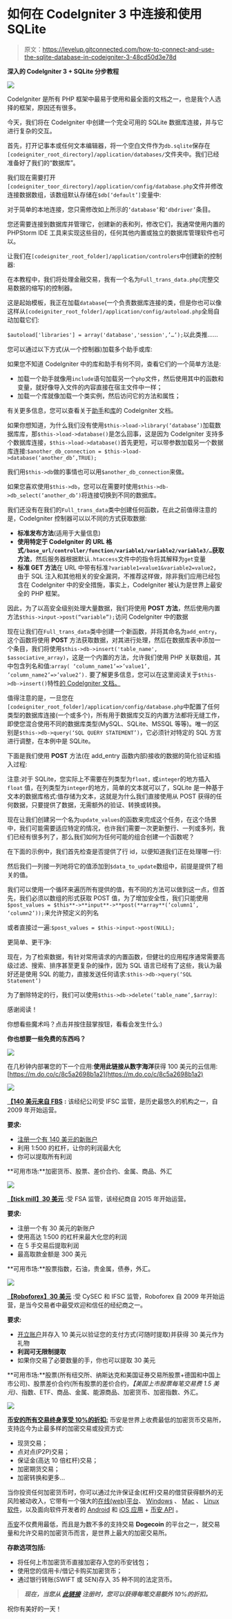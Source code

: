 # 如何在 CodeIgniter 3 中连接和使用 SQLite

> 原文：<https://levelup.gitconnected.com/how-to-connect-and-use-the-sqlite-database-in-codeigniter-3-48cd50d3e78d>

**深入的 CodeIgniter 3 + SQLite 分步教程**

![](img/194ac3f94b53a6bee9af917f1c0feea3.png)

CodeIgniter 是所有 PHP 框架中最易于使用和最全面的文档之一，也是我个人选择的框架，原因还有很多。

今天，我们将在 CodeIgniter 中创建一个完全可用的 SQLite 数据库连接，并与它进行复杂的交互。

首先，打开记事本或任何文本编辑器，将一个空白文件作为`db.sqlite`保存在`[codeigniter_root_directory]/application/databases/`文件夹中。我们已经准备好了我们的“数据库”。

我们现在需要打开`[codeigniter_toor_directory]/application/config/database.php`文件并修改连接数据数组，该数组默认存储在`$db[‘default’]`变量中:

对于简单的本地连接，您只需修改如上所示的`‘database’`和`‘dbdriver’`条目。

您还需要连接到数据库并管理它，创建新的表和列，修改它们，我通常使用内置的 PHPStorm IDE 工具来实现这些目的，任何其他内置或独立的数据库管理软件也可以。

让我们在`[codeigniter_root_folder]/application/controlers`中创建新的控制器:

在本教程中，我们将处理金融交易，我有一个名为`Full_trans_data.php`(完整交易数据的缩写)的控制器。

这是起始模板，我正在加载`database`(一个负责数据库连接的类，但是你也可以像这样从`[codeigniter_root_folder]/application/config/autoload.php`全局自动加载它们:

`$autoload['libraries'] = array('database','session',’…’);`以此类推……

您可以通过以下方式(从一个控制器)加载多个助手或库:

如果您不知道 CodeIgniter 中的库和助手有何不同，查看它们的一个简单方法是:

*   加载一个助手就像用`include`语句加载另一个`php`文件，然后使用其中的函数和变量，就好像导入文件的内容直接在宿主文件中一样；
*   加载一个库就像加载一个类实例，然后访问它的方法和属性；

有关更多信息，您可以查看关于[助手](https://www.codeigniter.com/userguide3/general/helpers.html)和[库](https://www.codeigniter.com/userguide3/general/libraries.html)的 CodeIgniter 文档。

如果你想知道，为什么我们没有使用`$this->load->library(‘database’)`加载数据库库，那`$this->load->database()`是怎么回事，这是因为 CodeIgniter 支持多个数据库连接，`$this->load->database()`首先更短，可以带参数加载另一个数据库连接:`$another_db_connection = $this->load->database(‘another_db’,TRUE);`

我们用`$this->db`做的事情也可以用`$another_db_connection`来做。

如果您喜欢使用`$this->db`，您可以在需要时使用`$this->db->db_select(‘another_db’)`将连接切换到不同的数据库。

我们还没有在我们的`Full_trans_data`类中创建任何函数，在此之前值得注意的是，CodeIgniter 控制器可以以不同的方式获取数据:

*   **标准发布方法**(适用于大量信息)
*   **使用特定于 CodeIgniter 的 URL 格式`/base_url/controller/function/variable1/variable2/variable3/…`获取方法**，然后服务器根据默认`.htaccess`文件中的指令将其解释为`get`变量
*   **标准 GET 方法**在 URL 中带有标准`?variable1=value1&variable2=value2`，由于 SQL 注入和其他相关的安全漏洞，不推荐这样做，除非我们应用已经包含在 CodeIgniter 中的安全措施，事实上，CodeIgniter 被认为是世界上最安全的 PHP 框架。

因此，为了以高安全级别处理大量数据，我们将使用 **POST 方法**，然后使用内置方法`$this->input->post(“variable”);`访问 CodeIgniter 中的数据

现在让我们在`Full_trans_data`类中创建一个新函数，并将其命名为`add_entry`，这个函数将使用 **POST** 方法获取数据，对其进行处理，然后在数据库表中添加一个条目，我们将使用`$this->db->insert('table_name', $associative_array)`，这是一个内置的方法，允许我们使用 PHP 关联数组，其中包含列名和值:`array( ‘column_name1’=>’value1’, ’column_name2’=>’value2’).` 要了解更多信息，您可以在这里阅读关于`$this->db->insert()`特性[的 CodeIgniter 文档。](https://codeigniter.com/userguide3/database/query_builder.html#inserting-data)

值得注意的是，一旦您在`[codeigniter_root_folder]/application/config/database.php`中配置了任何类型的数据库连接(一个或多个)，所有用于数据库交互的内置方法都将无缝工作，即使您混合使用不同的数据库类型(MySQL、SQLite、MSSQL 等等)。唯一的区别是`$this->db->query(‘SQL QUERY STATEMENT’)`，它必须针对特定的 SQL 方言进行调整，在本例中是 SQLite。

下面是我们使用 **POST** 方法(在 add_entry 函数内部)接收的数据的简化验证和插入过程:

注意:对于 SQLite，您实际上不需要在列类型为`float,` 或`integer`的地方插入`float` 值，在列类型为`integer`的地方，简单的文本就可以了，SQLite 是一种基于文本的数据库格式:值存储为文本，这就是为什么我们直接使用从 POST 获得的任何数据，只要提供了数据，无需额外的验证、转换或转换。

现在让我们创建另一个名为`update_values`的函数来完成这个任务，在这个场景中，我们可能需要适应特定的情况，也许我们需要一次更新整行、一列或多列，我们已经有很多列了，那么我们如何为任何可能的组合创建一个函数呢？

在下面的示例中，我们首先检查是否提供了行 id，以便知道我们正在处理哪一行:

然后我们一列接一列地将它的值添加到`$data_to_update`数组中，前提是提供了相关的值。

我们可以使用一个循环来遍历所有提供的值，有不同的方法可以做到这一点，但首先，我们必须以数组的形式获取 POST 值，为了增加安全性，我们只能使用`$post_values = $this**->**input**->**post(**array**(‘column1’, ‘column2’));`来允许预定义的列名

或者直接过一遍:`$post_values = $this->input->post(NULL);`

更简单、更干净:

现在，为了检索数据，有针对常用请求的内置函数，但健壮的应用程序通常需要高级过滤、搜索、排序甚至更复杂的操作，因为 SQL 语言已经有了这些，我认为最好还是使用 SQL 的能力，直接发送任何请求:`$this->db->query(‘SQL Statement’)`

为了删除特定的行，我们可以使用`$this->db->delete(‘table_name’,$array)`:

感谢阅读！

你想看些魔术吗？点击并按住鼓掌按钮，看看会发生什么:)

**你也想要一些免费的东西吗？**

![](img/55aa66c9693016d909638c41d5252aad.png)

在几秒钟内部署您的下一个应用:**使用此链接从数字海洋**获得 100 美元的云信用:[https://m.do.co/c/8c5a2698b1a2](https://m.do.co/c/8c5a2698b1a2)

![](img/19972b02d7533bdf39c28151d8ca9e56.png)

[**【140 美元来自 FBS**](https://fbs.com/promo/trade-100usd?ppu=193551) **:** 该经纪公司受 IFSC 监管，是历史最悠久的机构之一，自 2009 年开始运营。

**要求:**

*   [注册一个有 140 美元的新账户](https://fbs.com/promo/trade-100usd?ppu=193551)
*   利用 1:500 的杠杆，让你的利润最大化
*   你可以提取所有利润

**可用市场:**加密货币、股票、差价合约、金属、商品、外汇

![](img/fee1ac854ade9c44c41d59bceb59d700.png)

[**【tick mill】30 美元**](https://secure.tickmill.com/redirect/index.php?cii=15604&cis=1&lp=https%3A%2F%2Ftickmill.com%2Fpromotions%2Fwelcome-account%2F) :受 FSA 监管，该经纪商自 2015 年开始运营。

**要求:**

*   注册一个有 30 美元的新账户
*   使用高达 1:500 的杠杆来最大化您的利润
*   在 5 手交易后提取利润
*   最高取款金额是 300 美元

**可用市场:**股票指数，石油，贵金属，债券，外汇。

![](img/4435a5a2e33e3ca1eb8a48b70e4c2387.png)

[**【Roboforex】30 美元**](http://www.roboforex.com/clients/promotions/welcome-program/?a=arag) :受 CySEC 和 IFSC 监管，Roboforex 自 2009 年开始运营，是当今交易者中最受欢迎和信任的经纪商之一。

**要求:**

*   [开立账户](http://www.roboforex.com/clients/promotions/welcome-program/?a=arag)并存入 10 美元以验证您的支付方式(可随时提取)并获得 30 美元作为礼物
*   **利润可无限制提取**
*   如果你交易了必要数量的手，你也可以提取 30 美元

**可用市场:**股票(所有纽交所、纳斯达克和美国证券交易所股票+德国和中国上市公司)、股票差价合约(所有股票的差价合约，*【美国上市股票每笔交易费 1.5 美元)*、指数、ETF、商品、金属、能源商品、加密货币、加密指数、外汇。

![](img/e60c0a5d6b084c99c68244eaa1006780.png)

[**币安的所有交易终身享受 10%的折扣:**](https://www.binance.com/en/register?ref=P5O06MBF) 币安是世界上收费最低的加密货币交易所，支持迄今为止最多样的加密交易或投资方式:

*   现货交易；
*   点对点(P2P)交易；
*   保证金(高达 10 倍杠杆)交易；
*   加密期货交易；
*   加密转换和更多…

当你投资任何加密货币时，你可以通过允许保证金(杠杆)交易的借贷获得额外的无风险被动收入，它带有一个强大的[在线(web)平台](https://www.binance.com/en/register?ref=P5O06MBF)、 [Windows](https://www.binance.com/en/download?ref=P5O06MBF) 、 [Mac](https://www.binance.com/en/download?ref=P5O06MBF) 、 [Linux 软件](https://www.binance.com/en/download?ref=P5O06MBF)，以及面向软件开发者的 [Android](https://www.binance.com/en/download?ref=P5O06MBF) 和 [iOS 应用](https://www.binance.com/en/download?ref=P5O06MBF) + [币安 API](https://www.binance.com/en/download?ref=P5O06MBF) 。

[币安](https://www.binance.com/en/register?ref=P5O06MBF)不仅费用最低，而且是为数不多的支持交易 **Dogecoin** 的平台之一，就交易量和允许交易的加密货币而言，是世界上最大的加密交易所。

**存款选项包括:**

*   将任何上市加密货币直接加密存入您的币安钱包；
*   使用您的信用卡/借记卡购买加密货币；
*   通过银行转账(SWIFT 或 SEN)存入 35 种不同的法定货币。

> ***现在，当您从*** [***此链接***](https://www.binance.com/en/register?ref=P5O06MBF) ***注册时，您可以获得每笔交易额外 10%的折扣。***

祝你有美好的一天！